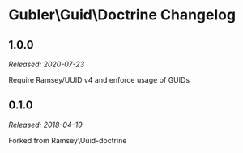 # Gubler\Guid\Doctrine Changelog

## 1.0.0

_Released: 2020-07-23_

Require Ramsey/UUID v4 and enforce usage of GUIDs

## 0.1.0

_Released: 2018-04-19_

Forked from Ramsey\Uuid-doctrine
